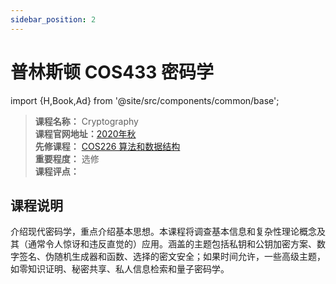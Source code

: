 ```yaml
---
sidebar_position: 2
---
```


# 普林斯顿 COS433 密码学
import {H,Book,Ad} from '@site/src/components/common/base';




>**课程名称：** Cryptography         
**课程官网地址：**[2020年秋](https://www.cs.princeton.edu/~mzhandry/courses/2020-Fall-COS433/)  
**先修课程：** [COS226 算法和数据结构](https://hackway.org/docs/cs/freshman/datastructure/cos226)    
**重要程度：** 选修  
**课程评点：** 


## 课程说明
介绍现代密码学，重点介绍基本思想。本课程将调查基本信息和复杂性理论概念及其（通常令人惊讶和违反直觉的）应用。涵盖的主题包括私钥和公钥加密方案、数字签名、伪随机生成器和函数、选择的密文安全；如果时间允许，一些高级主题，如零知识证明、秘密共享、私人信息检索和量子密码学。

<Comment></Comment>
